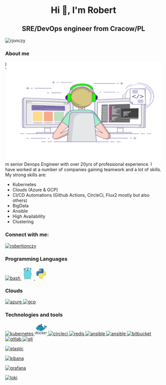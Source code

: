 <h1 align="center">Hi 👋, I'm Robert</h1>
<h2 align="center">SRE/DevOps engineer from Cracow/PL</h3>

<p align="left"> <img src="https://komarev.com/ghpvc/?username=rjonczy&label=Profile%20views&color=0e75b6&style=flat" alt="rjonczy" /> </p>

<h3 align="left">About me</h3>

<img align="right" src="https://raw.githubusercontent.com/mikonoid/mikonoid/main/images/gifs/coder3.gif" width="500" height="320" />

I’m senior Devops Engineer with over 20yrs of professional experience. I have worked at a number of companies gaining teamwork and a lot of skills. My strong skills are:
- Kubernetes
- Clouds (Azure & GCP) 
- CI/CD Automations (Github Actions, CircleCi, Flux2 mostly but also others)
- BigData
- Ansible
- High Availability
- Clustering

<h3 align="left">Connect with me:</h3>
<p align="left">
<a href="https://linkedin.com/in/robertjonczy" target="blank"><img align="center" src="https://raw.githubusercontent.com/rahuldkjain/github-profile-readme-generator/master/src/images/icons/Social/linked-in-alt.svg" alt="robertjonczy" height="30" width="40" /></a>
</p>

<h3 align="left">Programming Languages</h3>
<p align="left"> 
<a href="https://www.gnu.org/software/bash/" target="_blank" rel="noreferrer"> <img src="https://www.vectorlogo.zone/logos/gnu_bash/gnu_bash-icon.svg" alt="bash" width="40" height="40"/> </a> 
<a href="https://golang.org" target="_blank" rel="noreferrer"> <img src="https://raw.githubusercontent.com/devicons/devicon/master/icons/go/go-original.svg" alt="go" width="40" height="40"/> </a> 
<a href="https://www.python.org" target="_blank" rel="noreferrer"> <img src="https://raw.githubusercontent.com/devicons/devicon/master/icons/python/python-original.svg" alt="python" width="40" height="40"/> </a> 
</p>

<h3 align="left">Clouds</h3>
<p align="left"> 
<a href="https://azure.microsoft.com/en-in/" target="_blank" rel="noreferrer"> <img src="https://www.vectorlogo.zone/logos/microsoft_azure/microsoft_azure-icon.svg" alt="azure" width="40" height="40"/> </a> 
<a href="https://cloud.google.com" target="_blank" rel="noreferrer"> <img src="https://www.vectorlogo.zone/logos/google_cloud/google_cloud-icon.svg" alt="gcp" width="40" height="40"/> </a> 
</p>



<h3 align="left">Technologies and tools</h3>
<p align="left"> 
<a href="https://kubernetes.io" target="_blank" rel="noreferrer"> <img src="https://www.vectorlogo.zone/logos/kubernetes/kubernetes-icon.svg" alt="kubernetes" width="40" height="40"/> </a> 
<a href="https://www.docker.com/" target="_blank" rel="noreferrer"> <img src="https://raw.githubusercontent.com/devicons/devicon/master/icons/docker/docker-original-wordmark.svg" alt="docker" width="40" height="40"/> </a> 
<a href="https://circleci.com" target="_blank" rel="noreferrer"> <img src="https://www.vectorlogo.zone/logos/circleci/circleci-icon.svg" alt="circleci" width="40" height="40"/> </a> 
<a href="https://redis.io/" target="_blank" rel="noreferrer"> <img src="https://www.vectorlogo.zone/logos/redis/redis-official.svg" alt="redis" width="40" height="40"/> </a> 
<a href="https://docs.ansible.com/" target="_blank" rel="noreferrer"> <img src="https://www.vectorlogo.zone/logos/ansible/ansible-icon.svg" alt="ansible" width="40" height="40"/> </a>
<a href="https://www.nginx.com/" target="_blank" rel="noreferrer"> <img src="https://www.vectorlogo.zone/logos/nginx/nginx-icon.svg" alt="ansible" width="40" height="40"/> </a>
<a href="https://bitbucket.org/product/" target="_blank" rel="noreferrer"> <img src="https://www.vectorlogo.zone/logos/bitbucket/bitbucket-icon.svg" alt="bitbucket" width="40" height="40"/> </a>
<a href="https://about.gitlab.com/" target="_blank" rel="noreferrer"> <img src="https://www.vectorlogo.zone/logos/gitlab/gitlab-icon.svg" alt="gitlab" width="40" height="40"/> </a>
<a href="https://git-scm.com/" target="_blank" rel="noreferrer"> <img src="https://www.vectorlogo.zone/logos/git-scm/git-scm-icon.svg" alt="git" width="40" height="40"/> </a> 

<a href="https://www.elastic.co/" target="_blank" rel="noreferrer"> <img src="https://www.vectorlogo.zone/logos/elastic/elastic-icon.svg" alt="elastic" width="40" height="40"/> </a> 

<a href="https://www.elastic.co/kibana/" target="_blank" rel="noreferrer"> <img src="https://www.vectorlogo.zone/logos/elasticco_kibana/elasticco_kibana-ar21.svg" alt="kibana" width="40" height="40"/> </a> 

<a href="https://grafana.com/" target="_blank" rel="noreferrer"> <img src="https://www.vectorlogo.zone/logos/grafana/grafana-ar21.svg" alt="grafana" width="40" height="40"/> </a> 

<a href="https://grafana.com/oss/loki/" target="_blank" rel="noreferrer"> <img src="https://raw.githubusercontent.com/cncf/landscape/master/hosted_logos/grafana-loki.svg" alt="loki" width="40" height="40"/> </a> 

</p>

